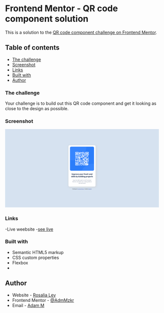 # Frontend Mentor - QR code component solution

This is a solution to the [QR code component challenge on Frontend Mentor](https://www.frontendmentor.io/challenges/qr-code-component-iux_sIO_H). 

## Table of contents

- [The challenge](#the-challenge)
- [Screenshot](#screenshot)
- [Links](#links)
- [Built with](#built-with)
- [Author](#author)

### The challenge

Your challenge is to build out this QR code component and get it looking as close to the design as possible.

### Screenshot
![](images/Qr-component-view.png)

### Links

-Live weebsite -[see live](https://adammzkr.github.io/Front-End-Mentor/QR-code-component/index.html)


### Built with

- Semantic HTML5 markup
- CSS custom properties
- Flexbox
- 
## Author

- Website - [Rosalia Ley](https://github.com/AdmMzkr)
- Frontend Mentor - [@AdmMzkr](https://www.frontendmentor.io/profile/AdamMzkr)
- Email - [Adam M](adm.mzkr@gmail.com)




  
